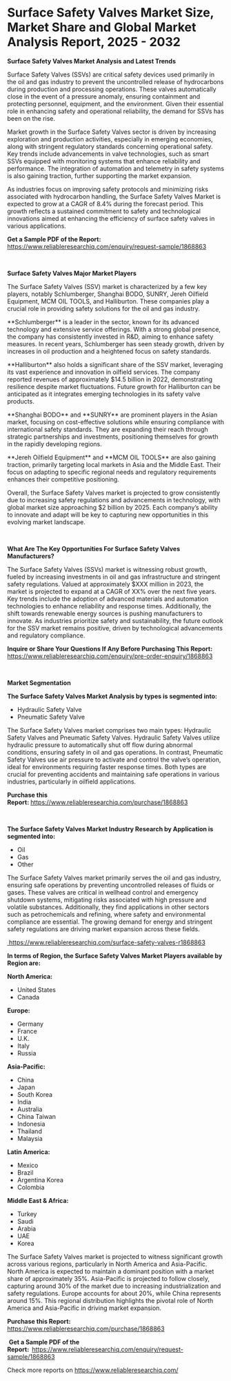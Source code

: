 <p><h1>Surface Safety Valves Market Size, Market Share and Global Market Analysis Report, 2025 - 2032</h1></p><p><strong>Surface Safety Valves Market Analysis and Latest Trends</strong></p>
<p><p>Surface Safety Valves (SSVs) are critical safety devices used primarily in the oil and gas industry to prevent the uncontrolled release of hydrocarbons during production and processing operations. These valves automatically close in the event of a pressure anomaly, ensuring containment and protecting personnel, equipment, and the environment. Given their essential role in enhancing safety and operational reliability, the demand for SSVs has been on the rise. </p><p>Market growth in the Surface Safety Valves sector is driven by increasing exploration and production activities, especially in emerging economies, along with stringent regulatory standards concerning operational safety. Key trends include advancements in valve technologies, such as smart SSVs equipped with monitoring systems that enhance reliability and performance. The integration of automation and telemetry in safety systems is also gaining traction, further supporting the market expansion. </p><p>As industries focus on improving safety protocols and minimizing risks associated with hydrocarbon handling, the Surface Safety Valves Market is expected to grow at a CAGR of 8.4% during the forecast period. This growth reflects a sustained commitment to safety and technological innovations aimed at enhancing the efficiency of surface safety valves in various applications.</p></p>
<p><strong>Get a Sample PDF of the Report:&nbsp;</strong> <a href="https://www.reliableresearchiq.com/enquiry/request-sample/1868863?utm_campaign=3299&utm_medium=2&utm_source=Github&utm_content=ia&utm_term=08042025&utm_id=surface-safety-valves">https://www.reliableresearchiq.com/enquiry/request-sample/1868863</a></p>
<p>&nbsp;</p>
<p><strong>Surface Safety Valves Major Market Players</strong></p>
<p><p>The Surface Safety Valves (SSV) market is characterized by a few key players, notably Schlumberger, Shanghai BODO, SUNRY, Jereh Oilfield Equipment, MCM OIL TOOLS, and Halliburton. These companies play a crucial role in providing safety solutions for the oil and gas industry.</p><p>**Schlumberger** is a leader in the sector, known for its advanced technology and extensive service offerings. With a strong global presence, the company has consistently invested in R&D, aiming to enhance safety measures. In recent years, Schlumberger has seen steady growth, driven by increases in oil production and a heightened focus on safety standards.</p><p>**Halliburton** also holds a significant share of the SSV market, leveraging its vast experience and innovation in oilfield services. The company reported revenues of approximately $14.5 billion in 2022, demonstrating resilience despite market fluctuations. Future growth for Halliburton can be anticipated as it integrates emerging technologies in its safety valve products.</p><p>**Shanghai BODO** and **SUNRY** are prominent players in the Asian market, focusing on cost-effective solutions while ensuring compliance with international safety standards. They are expanding their reach through strategic partnerships and investments, positioning themselves for growth in the rapidly developing regions.</p><p>**Jereh Oilfield Equipment** and **MCM OIL TOOLS** are also gaining traction, primarily targeting local markets in Asia and the Middle East. Their focus on adapting to specific regional needs and regulatory requirements enhances their competitive positioning.</p><p>Overall, the Surface Safety Valves market is projected to grow consistently due to increasing safety regulations and advancements in technology, with global market size approaching $2 billion by 2025. Each company’s ability to innovate and adapt will be key to capturing new opportunities in this evolving market landscape.</p></p>
<p>&nbsp;</p>
<p><strong>What Are The Key Opportunities For Surface Safety Valves Manufacturers?</strong></p>
<p><p>The Surface Safety Valves (SSVs) market is witnessing robust growth, fueled by increasing investments in oil and gas infrastructure and stringent safety regulations. Valued at approximately $XXX million in 2023, the market is projected to expand at a CAGR of XX% over the next five years. Key trends include the adoption of advanced materials and automation technologies to enhance reliability and response times. Additionally, the shift towards renewable energy sources is pushing manufacturers to innovate. As industries prioritize safety and sustainability, the future outlook for the SSV market remains positive, driven by technological advancements and regulatory compliance.</p></p>
<p><strong>Inquire or Share Your Questions If Any Before Purchasing This Report:</strong> <a href="https://www.reliableresearchiq.com/enquiry/pre-order-enquiry/1868863?utm_campaign=3299&utm_medium=2&utm_source=Github&utm_content=ia&utm_term=08042025&utm_id=surface-safety-valves">https://www.reliableresearchiq.com/enquiry/pre-order-enquiry/1868863</a></p>
<p>&nbsp;</p>
<p><strong>Market Segmentation</strong></p>
<p><strong>The Surface Safety Valves Market Analysis by types is segmented into:</strong></p>
<p><ul><li>Hydraulic Safety Valve</li><li>Pneumatic Safety Valve</li></ul></p>
<p><p>The Surface Safety Valves market comprises two main types: Hydraulic Safety Valves and Pneumatic Safety Valves. Hydraulic Safety Valves utilize hydraulic pressure to automatically shut off flow during abnormal conditions, ensuring safety in oil and gas operations. In contrast, Pneumatic Safety Valves use air pressure to activate and control the valve’s operation, ideal for environments requiring faster response times. Both types are crucial for preventing accidents and maintaining safe operations in various industries, particularly in oilfield applications.</p></p>
<p><strong>Purchase this Report:&nbsp;</strong><a href="https://www.reliableresearchiq.com/purchase/1868863?utm_campaign=3299&utm_medium=2&utm_source=Github&utm_content=ia&utm_term=08042025&utm_id=surface-safety-valves">https://www.reliableresearchiq.com/purchase/1868863</a></p>
<p>&nbsp;</p>
<p><strong>The Surface Safety Valves Market Industry Research by Application is segmented into:</strong></p>
<p><ul><li>Oil</li><li>Gas</li><li>Other</li></ul></p>
<p><p>The Surface Safety Valves market primarily serves the oil and gas industry, ensuring safe operations by preventing uncontrolled releases of fluids or gases. These valves are critical in wellhead control and emergency shutdown systems, mitigating risks associated with high pressure and volatile substances. Additionally, they find applications in other sectors such as petrochemicals and refining, where safety and environmental compliance are essential. The growing demand for energy and stringent safety regulations are driving market expansion across these fields.</p></p>
<p><a href="https://www.reliableresearchiq.com/surface-safety-valves-r1868863?utm_campaign=3299&utm_medium=2&utm_source=Github&utm_content=ia&utm_term=08042025&utm_id=surface-safety-valves">&nbsp;https://www.reliableresearchiq.com/surface-safety-valves-r1868863</a></p>
<p><strong>In terms of Region, the Surface Safety Valves Market Players available by Region are:</strong></p>
<p>
    <p> <strong> North America: </strong>
        <ul>
            <li>United States</li>
            <li>Canada</li>
        </ul>
        </p> 
    <p> <strong> Europe: </strong>
        <ul>
            <li>Germany</li>
            <li>France</li>
            <li>U.K.</li>
            <li>Italy</li>
            <li>Russia</li>
        </ul>
        </p> 
    <p> <strong> Asia-Pacific: </strong>
        <ul>
            <li>China</li>
            <li>Japan</li>
            <li>South Korea</li>
            <li>India</li>
            <li>Australia</li>
            <li>China Taiwan</li>
            <li>Indonesia</li>
            <li>Thailand</li>
            <li>Malaysia</li>
        </ul>
        </p> 
    <p> <strong> Latin America: </strong>
        <ul>
            <li>Mexico</li>
            <li>Brazil</li>
            <li>Argentina Korea</li>
            <li>Colombia</li>
        </ul>
        </p> 
    <p> <strong> Middle East & Africa: </strong>
        <ul>
            <li>Turkey</li>
            <li>Saudi</li>
            <li>Arabia</li>
            <li>UAE</li>
            <li>Korea</li>
        </ul>
    </p>
    </p>
<p><p>The Surface Safety Valves market is projected to witness significant growth across various regions, particularly in North America and Asia-Pacific. North America is expected to maintain a dominant position with a market share of approximately 35%. Asia-Pacific is projected to follow closely, capturing around 30% of the market due to increasing industrialization and safety regulations. Europe accounts for about 20%, while China represents around 15%. This regional distribution highlights the pivotal role of North America and Asia-Pacific in driving market expansion.</p></p>
<p><strong>Purchase this Report: </strong><a href="https://www.reliableresearchiq.com/purchase/1868863?utm_campaign=3299&utm_medium=2&utm_source=Github&utm_content=ia&utm_term=08042025&utm_id=surface-safety-valves">https://www.reliableresearchiq.com/purchase/1868863</a></p>
<p>&nbsp;<strong>Get a Sample PDF of the Report:&nbsp;&nbsp;</strong><a href="https://www.reliableresearchiq.com/enquiry/request-sample/1868863?utm_campaign=3299&utm_medium=2&utm_source=Github&utm_content=ia&utm_term=08042025&utm_id=surface-safety-valves">https://www.reliableresearchiq.com/enquiry/request-sample/1868863</a></p>
<p><strong></strong></p>
<p>Check more reports on <a href="https://www.reliableresearchiq.com/?utm_campaign=3299&utm_medium=2&utm_source=Github&utm_content=ia&utm_term=08042025&utm_id=surface-safety-valves">https://www.reliableresearchiq.com/</a></p>